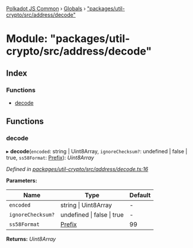 [Polkadot JS Common](../README.md) › [Globals](../globals.md) › ["packages/util-crypto/src/address/decode"](_packages_util_crypto_src_address_decode_.md)

# Module: "packages/util-crypto/src/address/decode"

## Index

### Functions

* [decode](_packages_util_crypto_src_address_decode_.md#decode)

## Functions

###  decode

▸ **decode**(`encoded`: string | Uint8Array, `ignoreChecksum?`: undefined | false | true, `ss58Format`: [Prefix](_packages_util_crypto_src_address_types_.md#prefix)): *Uint8Array*

*Defined in [packages/util-crypto/src/address/decode.ts:16](https://github.com/polkadot-js/common/blob/91340577/packages/util-crypto/src/address/decode.ts#L16)*

**Parameters:**

Name | Type | Default |
------ | ------ | ------ |
`encoded` | string &#124; Uint8Array | - |
`ignoreChecksum?` | undefined &#124; false &#124; true | - |
`ss58Format` | [Prefix](_packages_util_crypto_src_address_types_.md#prefix) | 99 |

**Returns:** *Uint8Array*
